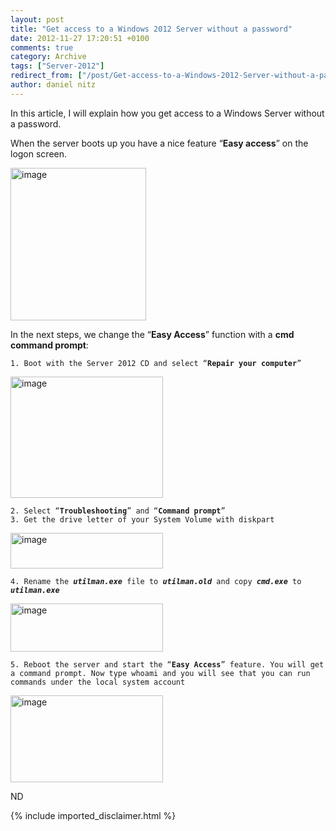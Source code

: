 ```yaml
---
layout: post
title: "Get access to a Windows 2012 Server without a password"
date: 2012-11-27 17:20:51 +0100
comments: true
category: Archive
tags: ["Server-2012"]
redirect_from: ["/post/Get-access-to-a-Windows-2012-Server-without-a-password", "/post/get-access-to-a-windows-2012-server-without-a-password"]
author: daniel nitz
---
```

<!-- more -->
<p>In this article, I will explain how you get access to a Windows Server without a password.</p>  <p>When the server boots up you have a nice feature “<strong>Easy access</strong>” on the logon screen. </p>  <p><a href="/assets/archive/image_467.png"><img title="image" style="border-left-width: 0px; border-right-width: 0px; background-image: none; border-bottom-width: 0px; padding-top: 0px; padding-left: 0px; margin: 0px; display: inline; padding-right: 0px; border-top-width: 0px" border="0" alt="image" src="/assets/archive/image_thumb_465.png" width="217" height="244" /></a></p>  <p>In the next steps, we change the “<strong>Easy Access</strong>” function with a <strong>cmd command prompt</strong>:</p>  <p><code>1. Boot with the Server 2012 CD and select “<strong>Repair your computer</strong>”</code></p>  <p><a href="/assets/archive/image_468.png"><img title="image" style="border-left-width: 0px; border-right-width: 0px; background-image: none; border-bottom-width: 0px; padding-top: 0px; padding-left: 0px; margin: 0px; display: inline; padding-right: 0px; border-top-width: 0px" border="0" alt="image" src="/assets/archive/image_thumb_466.png" width="244" height="194" /></a></p>  <p><code>2. Select “<strong>Troubleshooting</strong>” and “<strong>Command prompt</strong>”       <br />3. Get the drive letter of your System Volume with diskpart</code></p>  <p><a href="/assets/archive/image_469.png"><img title="image" style="border-left-width: 0px; border-right-width: 0px; background-image: none; border-bottom-width: 0px; padding-top: 0px; padding-left: 0px; margin: 0px; display: inline; padding-right: 0px; border-top-width: 0px" border="0" alt="image" src="/assets/archive/image_thumb_467.png" width="244" height="57" /></a></p>  <p><code>4. Rename the <strong><em>utilman.exe </em></strong>file to <strong><em>utilman.old </em></strong>and copy <strong><em>cmd.exe </em></strong>to <strong><em>utilman.exe</em></strong></code></p>  <p><a href="/assets/archive/image_470.png"><img title="image" style="border-left-width: 0px; border-right-width: 0px; background-image: none; border-bottom-width: 0px; padding-top: 0px; padding-left: 0px; margin: 0px; display: inline; padding-right: 0px; border-top-width: 0px" border="0" alt="image" src="/assets/archive/image_thumb_468.png" width="244" height="77" /></a></p>  <p><code>5. Reboot the server and start the “<strong>Easy Access</strong>” feature. You will get a command prompt. Now type whoami and you will see that you can run commands under the local system account</code></p>  <p><a href="/assets/archive/image_471.png"><img title="image" style="border-left-width: 0px; border-right-width: 0px; background-image: none; border-bottom-width: 0px; padding-top: 0px; padding-left: 0px; margin: 0px; display: inline; padding-right: 0px; border-top-width: 0px" border="0" alt="image" src="/assets/archive/image_thumb_469.png" width="244" height="139" /></a></p>  <p>ND</p>
{% include imported_disclaimer.html %}

